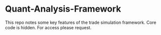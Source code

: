 # Quant-Analysis-Framework
This repo notes some key features of the trade simulation framework. 
Core code is hidden. For access please request. 
